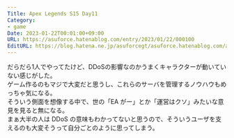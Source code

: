 ```yaml
---
Title: Apex Legends S15 Day11
Category:
- game
Date: 2023-01-22T00:01:00+09:00
URL: https://asuforce.hatenablog.com/entry/2023/01/22/000100
EditURL: https://blog.hatena.ne.jp/asuforcegt/asuforce.hatenablog.com/atom/entry/4207112889956735538
---
```


だらだら1人でやってたけど、DDoSの影響なのかうまくキャラクターが動いていない感じがした。  
ゲーム作るのもマジで大変だと思うし、これらのサーバを管理するノウハウもめっちゃ気になる。  
そういう側面を想像する中で、世の「EA がー」とか「運営はクソ」みたいな意見を見ると無になる。    
まぁ大半の人は DDoS の意味もわかってないと思うので、そういうユーザを支えるのも大変そうって自分ごとのように思ってしまう。
